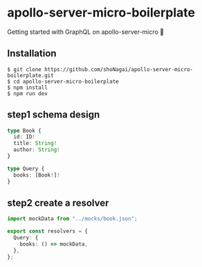 # apollo-server-micro-boilerplate
Getting started with GraphQL on apollo-server-micro 🚀

## Installation
```
$ git clone https://github.com/shoNagai/apollo-server-micro-boilerplate.git
$ cd apollo-server-micro-boilerplate
$ npm install
$ npm run dev
```


## step1 schema design
```TypeScript
type Book {
  id: ID!
  title: String!
  author: String!
}
```

```TypeScript
type Query {
  books: [Book!]!
}
```


## step2 create a resolver

```TypeScript
import mockData from "../mocks/book.json";

export const resolvers = {
  Query: {
    books: () => mockData,
  },
};
```
